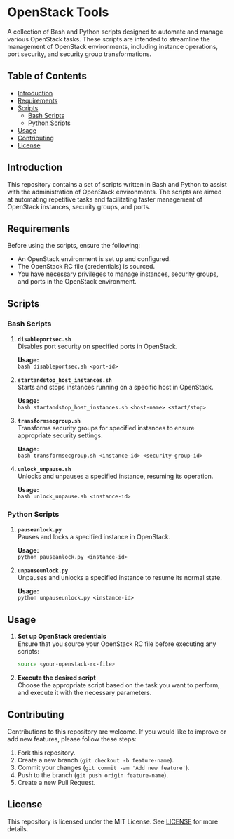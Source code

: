 
# OpenStack Tools

A collection of Bash and Python scripts designed to automate and manage various OpenStack tasks. These scripts are intended to streamline the management of OpenStack environments, including instance operations, port security, and security group transformations.

## Table of Contents

- [Introduction](#introduction)
- [Requirements](#requirements)
- [Scripts](#scripts)
  - [Bash Scripts](#bash-scripts)
  - [Python Scripts](#python-scripts)
- [Usage](#usage)
- [Contributing](#contributing)
- [License](#license)

## Introduction

This repository contains a set of scripts written in Bash and Python to assist with the administration of OpenStack environments. The scripts are aimed at automating repetitive tasks and facilitating faster management of OpenStack instances, security groups, and ports.

## Requirements

Before using the scripts, ensure the following:

- An OpenStack environment is set up and configured.
- The OpenStack RC file (credentials) is sourced.
- You have necessary privileges to manage instances, security groups, and ports in the OpenStack environment.

## Scripts

### Bash Scripts

1. **`disableportsec.sh`**  
   Disables port security on specified ports in OpenStack.

   **Usage:**  
   `bash disableportsec.sh <port-id>`

2. **`startandstop_host_instances.sh`**  
   Starts and stops instances running on a specific host in OpenStack.

   **Usage:**  
   `bash startandstop_host_instances.sh <host-name> <start/stop>`

3. **`transformsecgroup.sh`**  
   Transforms security groups for specified instances to ensure appropriate security settings.

   **Usage:**  
   `bash transformsecgroup.sh <instance-id> <security-group-id>`

4. **`unlock_unpause.sh`**  
   Unlocks and unpauses a specified instance, resuming its operation.

   **Usage:**  
   `bash unlock_unpause.sh <instance-id>`

### Python Scripts

1. **`pauseanlock.py`**  
   Pauses and locks a specified instance in OpenStack.

   **Usage:**  
   `python pauseanlock.py <instance-id>`

2. **`unpauseunlock.py`**  
   Unpauses and unlocks a specified instance to resume its normal state.

   **Usage:**  
   `python unpauseunlock.py <instance-id>`

## Usage

1. **Set up OpenStack credentials**  
   Ensure that you source your OpenStack RC file before executing any scripts:

   ```bash
   source <your-openstack-rc-file>
   ```

2. **Execute the desired script**  
   Choose the appropriate script based on the task you want to perform, and execute it with the necessary parameters.

## Contributing

Contributions to this repository are welcome. If you would like to improve or add new features, please follow these steps:

1. Fork this repository.
2. Create a new branch (`git checkout -b feature-name`).
3. Commit your changes (`git commit -am 'Add new feature'`).
4. Push to the branch (`git push origin feature-name`).
5. Create a new Pull Request.

## License

This repository is licensed under the MIT License. See [LICENSE](LICENSE) for more details.
